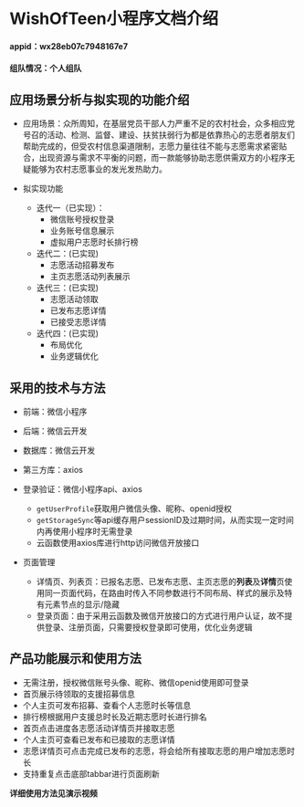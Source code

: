 # WishOfTeen小程序文档介绍

#### appid：wx28eb07c7948167e7

**组队情况：个人组队**



## 应用场景分析与拟实现的功能介绍

* 应用场景：众所周知，在基层党员干部人力严重不足的农村社会，众多相应党号召的活动、检测、监督、建设、扶贫扶弱行为都是依靠热心的志愿者朋友们帮助完成的，但受农村信息渠道限制，志愿力量往往不能与志愿需求紧密贴合，出现资源与需求不平衡的问题，而一款能够协助志愿供需双方的小程序无疑能够为农村志愿事业的发光发热助力。

* 拟实现功能
  * 迭代一（已实现）：
    * 微信账号授权登录
    * 业务账号信息展示
    * 虚拟用户志愿时长排行榜
  * 迭代二：(已实现)
    * 志愿活动招募发布
    * 主页志愿活动列表展示
  * 迭代三：(已实现)
    * 志愿活动领取
    * 已发布志愿详情
    * 已接受志愿详情
  * 迭代四：(已实现)
    * 布局优化
    * 业务逻辑优化



## 采用的技术与方法

* 前端：微信小程序
* 后端：微信云开发
* 数据库：微信云开发
* 第三方库：axios

* 登录验证：微信小程序api、axios
  * `getUserProfile`获取用户微信头像、昵称、openid授权
  * `getStorageSync`等api缓存用户sessionID及过期时间，从而实现一定时间内再使用小程序时无需登录
  * 云函数使用axios库进行http访问微信开放接口
* 页面管理
  * 详情页、列表页：已报名志愿、已发布志愿、主页志愿的**列表**及**详情**页使用同一页面代码，在路由时传入不同参数进行不同布局、样式的展示及特有元素节点的显示/隐藏
  * 登录页面：由于采用云函数及微信开放接口的方式进行用户认证，故不提供登录、注册页面，只需要授权登录即可使用，优化业务逻辑

## 产品功能展示和使用方法

* 无需注册，授权微信账号头像、昵称、微信openid使用即可登录
* 首页展示待领取的支援招募信息
* 个人主页可发布招募、查看个人志愿时长等信息
* 排行榜根据用户支援总时长及近期志愿时长进行排名
* 首页点击进度各志愿活动详情页并接取志愿
* 个人主页可查看已发布和已接取的志愿详情
* 志愿详情页可点击完成已发布的志愿，将会给所有接取志愿的用户增加志愿时长
* 支持重复点击底部tabbar进行页面刷新


**详细使用方法见演示视频**
